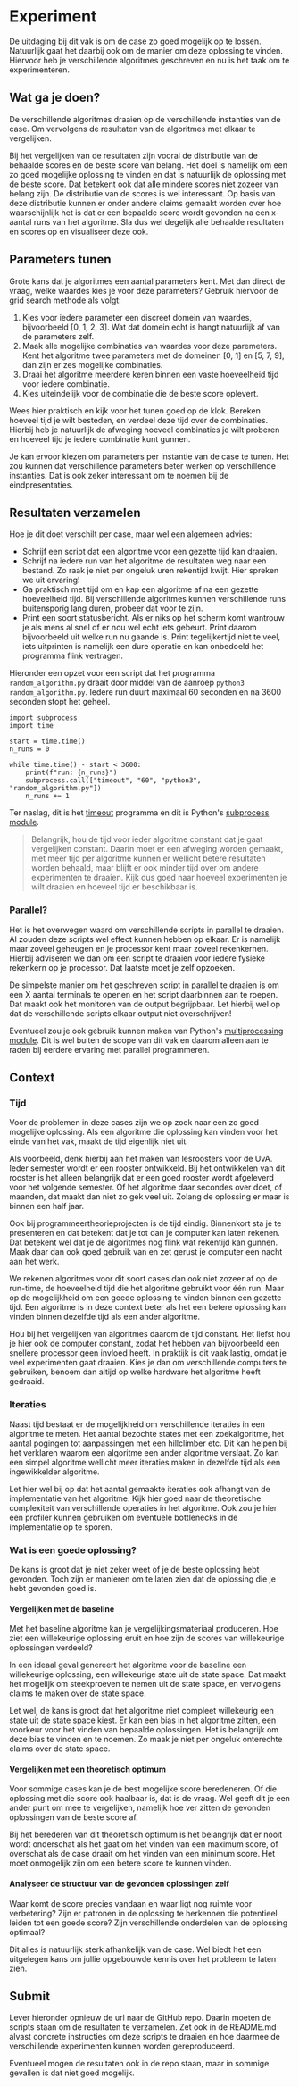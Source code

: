 # Experiment

De uitdaging bij dit vak is om de case zo goed mogelijk op te lossen. Natuurlijk gaat het daarbij ook om de manier om deze oplossing te vinden. Hiervoor heb je verschillende algoritmes geschreven en nu is het taak om te experimenteren.

## Wat ga je doen?

De verschillende algoritmes draaien op de verschillende instanties van de case. Om vervolgens de resultaten van de algoritmes met elkaar te vergelijken.

Bij het vergelijken van de resultaten zijn vooral de distributie van de behaalde scores en de beste score van belang. Het doel is namelijk om een zo goed mogelijke oplossing te vinden en dat is natuurlijk de oplossing met de beste score. Dat betekent ook dat alle mindere scores niet zozeer van belang zijn. De distributie van de scores is wel interessant. Op basis van deze distributie kunnen er onder andere claims gemaakt worden over hoe waarschijnlijk het is dat er een bepaalde score wordt gevonden na een x-aantal runs van het algoritme. Sla dus wel degelijk alle behaalde resultaten en scores op en visualiseer deze ook.

## Parameters tunen

Grote kans dat je algoritmes een aantal parameters kent. Met dan direct de vraag, welke waardes kies je voor deze parameters? Gebruik hiervoor de grid search methode als volgt:

1. Kies voor iedere parameter een discreet domein van waardes, bijvoorbeeld [0, 1, 2, 3]. Wat dat domein echt is hangt natuurlijk af van de parameters zelf.
2. Maak alle mogelijke combinaties van waardes voor deze paremeters. Kent het algoritme twee parameters met de domeinen [0, 1] en [5, 7, 9], dan zijn er zes mogelijke combinaties.
3. Draai het algoritme meerdere keren binnen een vaste hoeveelheid tijd voor iedere combinatie.
4. Kies uiteindelijk voor de combinatie die de beste score oplevert.

Wees hier praktisch en kijk voor het tunen goed op de klok. Bereken hoeveel tijd je wilt besteden, en verdeel deze tijd over de combinaties. Hierbij heb je natuurlijk de afweging hoeveel combinaties je wilt proberen en hoeveel tijd je iedere combinatie kunt gunnen.

Je kan ervoor kiezen om parameters per instantie van de case te tunen. Het zou kunnen dat verschillende parameters beter werken op verschillende instanties. Dat is ook zeker interessant om te noemen bij de eindpresentaties.

## Resultaten verzamelen

Hoe je dit doet verschilt per case, maar wel een algemeen advies:

- Schrijf een script dat een algoritme voor een gezette tijd kan draaien.
- Schrijf na iedere run van het algoritme de resultaten weg naar een bestand. Zo raak je niet per ongeluk uren rekentijd kwijt. Hier spreken we uit ervaring!
- Ga praktisch met tijd om en kap een algoritme af na een gezette hoeveelheid tijd. Bij verschillende algoritmes kunnen verschillende runs buitensporig lang duren, probeer dat voor te zijn.
- Print een soort statusbericht. Als er niks op het scherm komt wantrouw je als mens al snel of er nou wel echt iets gebeurt. Print daarom bijvoorbeeld uit welke run nu gaande is. Print tegelijkertijd niet te veel, iets uitprinten is namelijk een dure operatie en kan onbedoeld het programma flink vertragen.

Hieronder een opzet voor een script dat het programma `random_algorithm.py` draait door middel van de aanroep `python3 random_algorithm.py`. Iedere run duurt maximaal 60 seconden en na 3600 seconden stopt het geheel.

    import subprocess
    import time

    start = time.time()
    n_runs = 0

    while time.time() - start < 3600:
        print(f"run: {n_runs}")
        subprocess.call(["timeout", "60", "python3", "random_algorithm.py"])
        n_runs += 1

Ter naslag, dit is het [timeout](https://linuxize.com/post/timeout-command-in-linux/) programma en dit is Python's [subprocess module](https://docs.python.org/3/library/subprocess.html).

> Belangrijk, hou de tijd voor ieder algoritme constant dat je gaat vergelijken constant. Daarin moet er een afweging worden gemaakt, met meer tijd per algoritme kunnen er wellicht betere resultaten worden behaald, maar blijft er ook minder tijd over om andere experimenten te draaien. Kijk dus goed naar hoeveel experimenten je wilt draaien en hoeveel tijd er beschikbaar is.

### Parallel?

Het is het overwegen waard om verschillende scripts in parallel te draaien. Al zouden deze scripts wel effect kunnen hebben op elkaar. Er is namelijk maar zoveel geheugen en je processor kent maar zoveel rekenkernen. Hierbij adviseren we dan om een script te draaien voor iedere fysieke rekenkern op je processor. Dat laatste moet je zelf opzoeken.

De simpelste manier om het geschreven script in parallel te draaien is om een X aantal terminals te openen en het script daarbinnen aan te roepen. Dat maakt ook het monitoren van de output begrijpbaar. Let hierbij wel op dat de verschillende scripts elkaar output niet overschrijven!

Eventueel zou je ook gebruik kunnen maken van Python's [multiprocessing module](https://docs.python.org/3/library/multiprocessing.html#module-multiprocessing). Dit is wel buiten de scope van dit vak en daarom alleen aan te raden bij eerdere ervaring met parallel programmeren.

## Context

### Tijd

Voor de problemen in deze cases zijn we op zoek naar een zo goed mogelijke oplossing. Als een algoritme die oplossing kan vinden voor het einde van het vak, maakt de tijd eigenlijk niet uit.

Als voorbeeld, denk hierbij aan het maken van lesroosters voor de UvA. Ieder semester wordt er een rooster ontwikkeld. Bij het ontwikkelen van dit rooster is het alleen belangrijk dat er een goed rooster wordt afgeleverd voor het volgende semester. Of het algoritme daar secondes over doet, of maanden, dat maakt dan niet zo gek veel uit. Zolang de oplossing er maar is binnen een half jaar.

Ook bij programmeertheorieprojecten is de tijd eindig. Binnenkort sta je te presenteren en dat betekent dat je tot dan je computer kan laten rekenen. Dat betekent wel dat je de algoritmes nog flink wat rekentijd kan gunnen. Maak daar dan ook goed gebruik van en zet gerust je computer een nacht aan het werk.

We rekenen algoritmes voor dit soort cases dan ook niet zozeer af op de run-time, de hoeveelheid tijd die het algoritme gebruikt voor één run. Maar op de mogelijkheid om een goede oplossing te vinden binnen een gezette tijd. Een algoritme is in deze context beter als het een betere oplossing kan vinden binnen dezelfde tijd als een ander algoritme.

Hou bij het vergelijken van algoritmes daarom de tijd constant. Het liefst hou je hier ook de computer constant, zodat het hebben van bijvoorbeeld een snellere processor geen invloed heeft. In praktijk is dit vaak lastig, omdat je veel experimenten gaat draaien. Kies je dan om verschillende computers te gebruiken, benoem dan altijd op welke hardware het algoritme heeft gedraaid.

### Iteraties

Naast tijd bestaat er de mogelijkheid om verschillende iteraties in een algoritme te meten. Het aantal bezochte states met een zoekalgoritme, het aantal pogingen tot aanpassingen met een hillclimber etc. Dit kan helpen bij het verklaren waarom een algoritme een ander algoritme verslaat. Zo kan een simpel algoritme wellicht meer iteraties maken in dezelfde tijd als een ingewikkelder algoritme.

Let hier wel bij op dat het aantal gemaakte iteraties ook afhangt van de implementatie van het algoritme. Kijk hier goed naar de theoretische complexiteit van verschillende operaties in het algoritme. Ook zou je hier een profiler kunnen gebruiken om eventuele bottlenecks in de implementatie op te sporen.

### Wat is een goede oplossing?

De kans is groot dat je niet zeker weet of je de beste oplossing hebt gevonden. Toch zijn er manieren om te laten zien dat de oplossing die je hebt gevonden goed is.

#### Vergelijken met de baseline

Met het baseline algoritme kan je vergelijkingsmateriaal produceren. Hoe ziet een willekeurige oplossing eruit en hoe zijn de scores van willekeurige oplossingen verdeeld?

In een ideaal geval genereert het algoritme voor de baseline een willekeurige oplossing, een willekeurige state uit de state space. Dat maakt het mogelijk om steekproeven te nemen uit de state space, en vervolgens claims te maken over de state space.

Let wel, de kans is groot dat het algoritme niet compleet willekeurig een state uit de state space kiest. Er kan een bias in het algoritme zitten, een voorkeur voor het vinden van bepaalde oplossingen. Het is belangrijk om deze bias te vinden en te noemen. Zo maak je niet per ongeluk onterechte claims over de state space.

#### Vergelijken met een theoretisch optimum

Voor sommige cases kan je de best mogelijke score beredeneren. Of die oplossing met die score ook haalbaar is, dat is de vraag. Wel geeft dit je een ander punt om mee te vergelijken, namelijk hoe ver zitten de gevonden oplossingen van de beste score af.

Bij het berederen van dit theoretisch optimum is het belangrijk dat er nooit wordt onderschat als het gaat om het vinden van een maximum score, of overschat als de case draait om het vinden van een minimum score. Het moet onmogelijk zijn om een betere score te kunnen vinden.

#### Analyseer de structuur van de gevonden oplossingen zelf

Waar komt de score precies vandaan en waar ligt nog ruimte voor verbetering? Zijn er patronen in de oplossing te herkennen die potentieel leiden tot een goede score? Zijn verschillende onderdelen van de oplossing optimaal?

Dit alles is natuurlijk sterk afhankelijk van de case. Wel biedt het een uitgelegen kans om jullie opgebouwde kennis over het probleem te laten zien.

## Submit

Lever hieronder opnieuw de url naar de GitHub repo. Daarin moeten de scripts staan om de resultaten te verzamelen. Zet ook in de README.md alvast concrete instructies om deze scripts te draaien en hoe daarmee de verschillende experimenten kunnen worden gereproduceerd.

Eventueel mogen de resultaten ook in de repo staan, maar in sommige gevallen is dat niet goed mogelijk.
